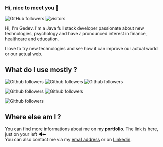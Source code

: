 ### Hi, nice to meet you 👋

![GitHub followers](https://img.shields.io/github/followers/Gedev?style=social)
![visitors](https://visitor-badge.glitch.me/badge?page_id=Gedev.Gedev)
<!--
**Gedev/Gedev** is a ✨ _special_ ✨ repository because its `README.md` (this file) appears on your GitHub profile.

Here are some ideas to get you started:

- 🔭 I’m currently working on ...
- 🌱 I’m currently learning ...
- 👯 I’m looking to collaborate on ...
- 🤔 I’m looking for help with ...
- 💬 Ask me about ...
- 📫 How to reach me: ...
- 😄 Pronouns: ...
- ⚡ Fun fact: ...
-->

Hi, I'm Gedev. I'm a Java full stack developer passionate about new technologies, 
psychology and have a pronounced interest in finance, healthcare and education.

I love to try new technologies and see how it can improve our actual world or our actual web.

## What do I use mostly ?


![Github followers](https://img.shields.io/badge/Java-8-red?logo=java?colorA=java)
![Github followers](https://img.shields.io/badge/Java-11-red?logo=java)
![Github followers](https://img.shields.io/badge/Java-17-red?logo=java)

![Github followers](https://img.shields.io/badge/Angular-orange?logo=angular)
![Github followers](https://img.shields.io/badge/Docker-blue?style=flat&logo=docker)

![Github followers](https://img.shields.io/badge/Jetbrains-blueviolet?style=flat&logo=IntellijIDEA)

## Where else am I ?

You can find more informations about me on my **portfolio**. The link is here, just on your left ◀⬅  
You can also contact me via my [email address](mailto:gerald.devreux.pro@gmail.com) or on [Linkedin](https://www.linkedin.com/in/gerald-devreux/).



